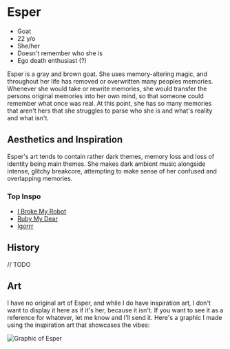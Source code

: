 # Esper

- Goat
- 22 y/o
- She/her
- Doesn't remember who she is
- Ego death enthusiast (?)

Esper is a gray and brown goat. She uses memory-altering magic, and throughout her life has removed or overwritten many peoples memories. Whenever she would take or rewrite memories, she would transfer the persons original memories into her own mind, so that someone could remember what once was real. At this point, she has so many memories that aren't hers that she struggles to parse who she is and what's reality and what isn't.

## Aesthetics and Inspiration

Esper's art tends to contain rather dark themes, memory loss and loss of identity being main themes. She makes dark ambient music alongside intense, glitchy breakcore, attempting to make sense of her confused and overlapping memories.

### Top Inspo

- [I Broke My Robot](https://open.spotify.com/artist/3Oz2hdTT5ajQbotVNzceCI)
- [Ruby My Dear](https://open.spotify.com/artist/2eKpa0oOrUkjz5KbqGYwie)
- [Igorrr](https://open.spotify.com/artist/2p2uE4i92Dn4DkThfoKIB9)

## History

// TODO

## Art

I have no original art of Esper, and while I do have inspiration art, I don't want to display it here as if it's her, because it isn't. If you want to see it as a reference for whatever, let me know and I'll send it. Here's a graphic I made using the inspiration art that showcases the vibes:

![Graphic of Esper](../imgs/esper/graphic1.png)
